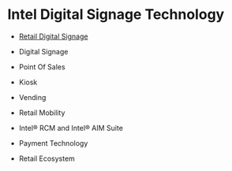 # Intel Digital Signage Technology

- [Retail Digital Signage](http://www.intel.com/content/www/us/en/retail/retail-digital-signage.html)

- Digital Signage
- Point Of Sales
- Kiosk
- Vending
- Retail Mobility
- Intel® RCM and Intel® AIM Suite
- Payment Technology
- Retail Ecosystem

